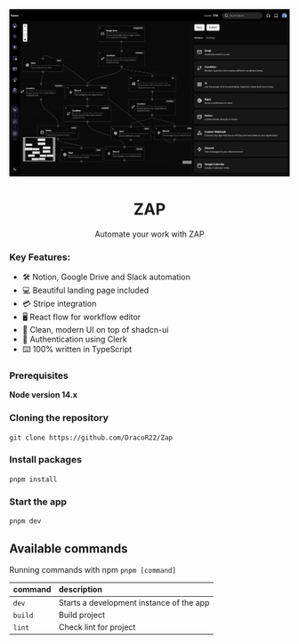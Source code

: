 <div>
  <img  src="/public/temp-banner.png">
  <h1 align="center">ZAP</h1>
</div>

<p align="center">
  Automate your work with ZAP
</p>

### Key Features:

- 🛠️ Notion, Google Drive and Slack automation
- 💻 Beautiful landing page included
- 💳 Stripe integration
- 🖥️ React flow for workflow editor
- 🌟 Clean, modern UI on top of shadcn-ui
- 🔑 Authentication using Clerk
- ⌨️ 100% written in TypeScript


### Prerequisites

**Node version 14.x**

### Cloning the repository

```shell
git clone https://github.com/DracoR22/Zap
```

### Install packages

```shell
pnpm install
```

### Start the app

```shell
pnpm dev
```

## Available commands

Running commands with npm `pnpm [command]`

| command | description                              |
| :------ | :--------------------------------------- |
| `dev`   | Starts a development instance of the app |
| `build` | Build project                            |
| `lint`  | Check lint for project                   |
